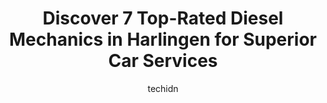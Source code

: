---
layout: ampstory
image: https://images.unsplash.com/photo-1635249477961-163809b2f764?ixlib=rb-4.0.3&ixid=MnwxMjA3fDB8MHxwaG90by1wYWdlfHx8fGVufDB8fHx8&auto=format&fit=crop&w=640&h=853&q=80
author: techidn
featured: false
description: If youre in need of trustworthy and skilled Diesel Mechanic in Harlingen, USA, youll be pleased to discover the 7 best Diesel Mechanic in town. Their expertise and commitment to customer s
title: Discover 7 Top-Rated Diesel Mechanics in Harlingen for Superior Car Services
cover:
   title: Discover 7 Top-Rated Diesel Mechanics in Harlingen for Superior Car Services
   subtitle: Rickpate
   background: https://images.unsplash.com/photo-1635249477961-163809b2f764?ixlib=rb-4.0.3&ixid=MnwxMjA3fDB8MHxwaG90by1wYWdlfHx8fGVufDB8fHx8&auto=format&fit=crop&w=640&h=853&q=80

pages: 
 - layout: thirds
   top: <h1>#1 Momentum Automotive Inc</h1>
   bottom: "<p>Best place I been to for a mini that no one would touch. They did great and the mechanics know exactly how to find the problem. I will be coming here if I ever need too a</p>"
   background: https://www.knot35.com/toplist/wp-content/uploads/2023/06/best-diesel-mechanic-1-in-harlingen-1685835286.jpeg
   backgroundblur: true
 - layout: thirds
   top: <h1>#2 Youngs Auto Repair</h1>
   bottom: "<p>22171 Cragon Rd, Harlingen, TX 78552, United States</p>"
   background: https://www.knot35.com/toplist/wp-content/uploads/2023/06/best-diesel-mechanic-2-in-harlingen-1685835286.jpeg
   cta:
      link: https://www.knot35.com/toplist/discover-7-top-rated-diesel-mechanics-in-harlingen-for-superior-car-services/
      text: Discover 7 Top-Rated Diesel Mechanics in Harlingen for Superior Car Services
 - layout: thirds
   top: <h1>#3 Ace Auto & Engine</h1>
   bottom: "<p>1230 W Van Buren Ave, Harlingen, TX 78550, United States</p>"
   background: https://www.knot35.com/toplist/wp-content/uploads/2023/06/best-diesel-mechanic-3-in-harlingen-1685835286.jpeg
   cta:
      link: https://www.knot35.com/toplist/discover-7-top-rated-diesel-mechanics-in-harlingen-for-superior-car-services/
      text: Discover 7 Top-Rated Diesel Mechanics in Harlingen for Superior Car Services
 - layout: thirds
   top: <h1>#4 2 Fast Auto Experts</h1>
   bottom: "<p>8203 W, 8203 US-83 BUS, Harlingen, TX 78552, United States</p>"
   background: https://images.unsplash.com/photo-1615749413727-825b59a857b5?ixlib=rb-4.0.3&ixid=MnwxMjA3fDB8MHxwaG90by1wYWdlfHx8fGVufDB8fHx8&auto=format&fit=crop&w=640&h=853&q=80
   cta:
      link: https://www.knot35.com/toplist/discover-7-top-rated-diesel-mechanics-in-harlingen-for-superior-car-services/
      text: Discover 7 Top-Rated Diesel Mechanics in Harlingen for Superior Car Services
 - layout: thirds
   top: <h1>#5 Paisano Diesel Repair</h1>
   bottom: "<p>1317 FM 509, Harlingen, TX 78550, United States</p>"
   background: https://images.unsplash.com/photo-1567095761054-7a02e69e5c43?ixlib=rb-4.0.3&ixid=MnwxMjA3fDB8MHxwaG90by1wYWdlfHx8fGVufDB8fHx8&auto=format&fit=crop&w=640&h=853&q=80
   cta:
      link: https://www.knot35.com/toplist/discover-7-top-rated-diesel-mechanics-in-harlingen-for-superior-car-services/
      text: Discover 7 Top-Rated Diesel Mechanics in Harlingen for Superior Car Services
 - layout: thirds
   top: <h1>#6 Gillman Chevrolet Harlingen Service</h1>
   bottom: "<p>16408 US-83 Suite 2, Harlingen, TX 78552, United States</p>"
   background: https://images.unsplash.com/photo-1613843873231-1447db182f97?ixlib=rb-4.0.3&ixid=MnwxMjA3fDB8MHxwaG90by1wYWdlfHx8fGVufDB8fHx8&auto=format&fit=crop&w=640&h=853&q=80
   cta:
      link: https://www.knot35.com/toplist/discover-7-top-rated-diesel-mechanics-in-harlingen-for-superior-car-services/
      text: Discover 7 Top-Rated Diesel Mechanics in Harlingen for Superior Car Services
 - layout: thirds
   top: <h1>#7 Milos Auto & Truck Mechanic</h1>
   bottom: "<p>26986 Baker Potts Rd, Harlingen, TX 78552, United States</p>"
   background: https://images.unsplash.com/photo-1604871000636-074fa5117945?ixlib=rb-4.0.3&ixid=MnwxMjA3fDB8MHxwaG90by1wYWdlfHx8fGVufDB8fHx8&auto=format&fit=crop&w=640&h=853&q=80
   cta:
      link: https://www.knot35.com/toplist/discover-7-top-rated-diesel-mechanics-in-harlingen-for-superior-car-services/
      text: Discover 7 Top-Rated Diesel Mechanics in Harlingen for Superior Car Services
 - layout: thirds
   middle: Continue reading...
   background: https://images.unsplash.com/photo-1533998839656-76f5e4b2bccb?ixlib=rb-4.0.3&ixid=MnwxMjA3fDB8MHxwaG90by1wYWdlfHx8fGVufDB8fHx8&auto=format&fit=crop&w=640&h=853&q=80
   cta:
      link: https://www.knot35.com/toplist/discover-7-top-rated-diesel-mechanics-in-harlingen-for-superior-car-services/
      text: Discover 7 Top-Rated Diesel Mechanics in Harlingen for Superior Car Services
      
---